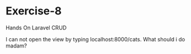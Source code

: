 # Exercise-8
Hands On Laravel CRUD


I can not open the view by typing localhost:8000/cats. What should i do madam?
